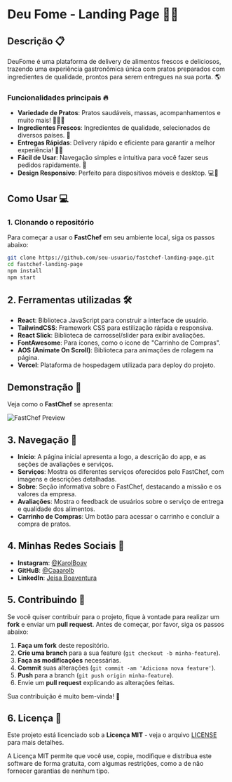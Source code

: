 # Deu Fome - Landing Page 🍔🍕

## Descrição 📋
DeuFome é uma plataforma de delivery de alimentos frescos e deliciosos, trazendo uma experiência gastronômica única com pratos preparados com ingredientes de qualidade, prontos para serem entregues na sua porta. 🌎

### Funcionalidades principais 🔥
- **Variedade de Pratos**: Pratos saudáveis, massas, acompanhamentos e muito mais! 🥗🍝🍚
- **Ingredientes Frescos**: Ingredientes de qualidade, selecionados de diversos países. 🌱
- **Entregas Rápidas**: Delivery rápido e eficiente para garantir a melhor experiência! 🚴‍♂️
- **Fácil de Usar**: Navegação simples e intuitiva para você fazer seus pedidos rapidamente. 📱
- **Design Responsivo**: Perfeito para dispositivos móveis e desktop. 💻📱

## Como Usar 💻

### 1. Clonando o repositório
Para começar a usar o **FastChef** em seu ambiente local, siga os passos abaixo:

```bash
git clone https://github.com/seu-usuario/fastchef-landing-page.git
cd fastchef-landing-page
npm install
npm start
```

## 2. Ferramentas utilizadas 🛠️

- **React**: Biblioteca JavaScript para construir a interface de usuário.
- **TailwindCSS**: Framework CSS para estilização rápida e responsiva.
- **React Slick**: Biblioteca de carrossel/slider para exibir avaliações.
- **FontAwesome**: Para ícones, como o ícone de "Carrinho de Compras".
- **AOS (Animate On Scroll)**: Biblioteca para animações de rolagem na página.
- **Vercel**: Plataforma de hospedagem utilizada para deploy do projeto.


## Demonstração 📸

Veja como o **FastChef** se apresenta:

![FastChef Preview](https://i.ibb.co/v6wbKFMS/Fast-Chef-2.png)


## 3. Navegação 🚀

- **Início**: A página inicial apresenta a logo, a descrição do app, e as seções de avaliações e serviços.
- **Serviços**: Mostra os diferentes serviços oferecidos pelo FastChef, com imagens e descrições detalhadas.
- **Sobre**: Seção informativa sobre o FastChef, destacando a missão e os valores da empresa.
- **Avaliações**: Mostra o feedback de usuários sobre o serviço de entrega e qualidade dos alimentos.
- **Carrinho de Compras**: Um botão para acessar o carrinho e concluir a compra de pratos.


## 4. Minhas Redes Sociais 📱

- **Instagram**: [@KarolBoav](https://www.instagram.com/karolboav)
- **GitHuB**: [@Caaarolb](https://github.com/Caaarolb)
- **LinkedIn**: [Jeisa Boaventura](https://www.linkedin.com/in/-caroline-boaventura/)



## 5. Contribuindo 🤝

Se você quiser contribuir para o projeto, fique à vontade para realizar um **fork** e enviar um **pull request**. Antes de começar, por favor, siga os passos abaixo:

1. **Faça um fork** deste repositório.
2. **Crie uma branch** para a sua feature (`git checkout -b minha-feature`).
3. **Faça as modificações** necessárias.
4. **Commit** suas alterações (`git commit -am 'Adiciona nova feature'`).
5. **Push** para a branch (`git push origin minha-feature`).
6. Envie um **pull request** explicando as alterações feitas.

Sua contribuição é muito bem-vinda! 🚀



## 6. Licença 📝

Este projeto está licenciado sob a **Licença MIT** - veja o arquivo [LICENSE](LICENSE) para mais detalhes.

A Licença MIT permite que você use, copie, modifique e distribua este software de forma gratuita, com algumas restrições, como a de não fornecer garantias de nenhum tipo.
